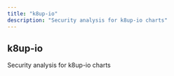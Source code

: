 ```yaml
---
title: "k8up-io"
description: "Security analysis for k8up-io charts"
---
```


## k8up-io

Security analysis for k8up-io charts
